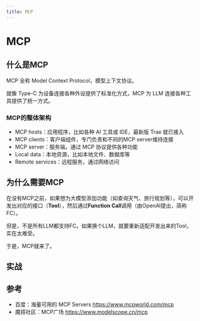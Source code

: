 ```yaml
---
title: MCP
---
```


# MCP

## 什么是MCP

MCP 全称 Model Context Protocol，模型上下文协议。  

就像 Type-C 为设备连接各种外设提供了标准化方式，MCP 为 LLM 连接各种工具提供了统一方式。  

### MCP的整体架构
- MCP hosts：应用程序，比如各种 AI 工具或 IDE，最新版 Trae 就已接入
- MCP clients：客户端组件，专门负责和不同的MCP server维持连接
- MCP server：服务端，通过 MCP 协议提供各种功能
- Local data：本地资源，比如本地文件、数据库等
- Remote services：远程服务，通过网络访问

## 为什么需要MCP

在没有MCP之前，如果想为大模型添加功能（如查询天气、旅行规划等），可以开发出对应的接口（**Tool**），然后通过**Function Call**调用（由OpenAI提出，简称FC）。  

但是，不是所有LLM都支持FC。如果换个LLM，就要重新适配开发出来的Tool，实在太难受。  

于是，MCP就来了。  


## 实战


## 参考

- 百度：海量可用的 MCP Servers <https://www.mcpworld.com/mcp>
- 魔搭社区：MCP广场 <https://www.modelscope.cn/mcp>